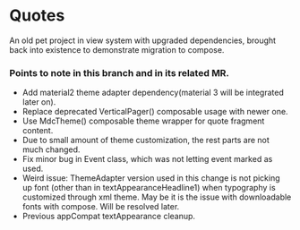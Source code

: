 # Quotes

An old pet project in view system with upgraded dependencies, brought back into existence to demonstrate migration to compose.

### Points to note in this branch and in its related MR.
* Add material2 theme adapter dependency(material 3 will be integrated later on).
* Replace deprecated VerticalPager() composable usage with newer one.
* Use MdcTheme() composable theme wrapper for quote fragment content.
* Due to small amount of theme customization, the rest parts are not much changed.
* Fix minor bug in Event class, which was not letting event marked as used.
* Weird issue: ThemeAdapter version used in this change is not picking up font (other than in textAppearanceHeadline1) when typography is customized through xml theme. May be it is the issue with downloadable fonts with compose. Will be resolved later.
* Previous appCompat textAppearance cleanup.